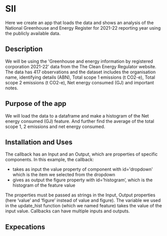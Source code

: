 # SII
Here we create an app that loads the data and shows an analysis of the National Greenhouse and Energy Register for 2021-22 reporting year using the publicly available data.

## Description
We will be using the 'Greenhouse and energy information by registered corporation 2021-22' data from the The Clean Energy Regulator website. The data has 417 observations and the dataset includes the organisation name, identifying details (ABN), Total scope 1 emissions (t CO2-e), Total scope 2 emissions (t CO2-e), Net energy consumed (GJ) and important notes. 

## Purpose of the app
We will load the data to a dataframe and make a histogram of the Net energy consumed (GJ) feature. And further find the average of the total scope 1, 2 emissions and net energy consumed.

## Installation and Uses
The callback has an Input and an Output, which are properties of specific components. In this example, the callback:

- takes as input the value property of component with id='dropdown' which is the item we selected from the dropdown
- gives as output the figure property with id=’histogram’, which is the histogram of the feature value

The properties must be passed as strings in the Input, Output properties (here ‘value’ and ‘figure’ instead of value and figure). The variable we used in the update_hist function (which we named feature) takes the value of the input value. Callbacks can have multiple inputs and outputs.

## Expecations 
